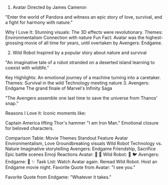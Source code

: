 1. Avatar
Directed by James Cameron

"Enter the world of Pandora and witness an epic story of love, survival, and a fight for harmony with nature."

Why I Love It:
Stunning visuals: The 3D effects were revolutionary.
Themes:
Environmentalism
Connection with nature
Fun Fact:
Avatar was the highest-grossing movie of all time for years, until overtaken by Avengers: Endgame.

2. Wild Robot
Inspired by a popular story about nature and survival

"An imaginative tale of a robot stranded on a deserted island learning to coexist with wildlife."

Key Highlights:
An emotional journey of a machine turning into a caretaker.
Themes:
Survival in the wild
Technology meeting nature
3. Avengers: Endgame
The grand finale of Marvel's Infinity Saga

"The Avengers assemble one last time to save the universe from Thanos' snap."

Reasons I Love It:
Iconic moments like:

Captain America lifting Thor's hammer
"I am Iron Man."
Emotional closure for beloved characters.

Comparison Table:
Movie	Themes	Standout Feature
Avatar	Environmentalism, Love	Groundbreaking visuals
Wild Robot	Technology vs. Nature	Imaginative storytelling
Avengers: Endgame	Friendship, Sacrifice	Epic battle scenes
Emoji Reactions
Avatar: :blue_heart: :evergreen_tree:
Wild Robot: :robot: :bird:
Avengers: Endgame: :hammer: :sparkles:
Task List:
 Watch Avatar again.
 Reread Wild Robot.
 Host an Endgame movie night.
Favorite Quote from Avatar:
"I see you."

Favorite Quote from Endgame:
"Whatever it takes."
